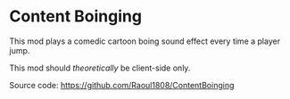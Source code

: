 # Content Boinging

This mod plays a comedic cartoon boing sound effect every time a player jump.

This mod should *theoretically* be client-side only.

Source code: https://github.com/Raoul1808/ContentBoinging
